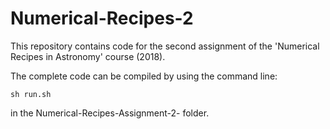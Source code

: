 # Numerical-Recipes-2


This repository contains code for the second assignment of the 'Numerical Recipes in Astronomy' course (2018).

The complete code can be compiled by using the command line:

`sh run.sh`

in the Numerical-Recipes-Assignment-2- folder.
